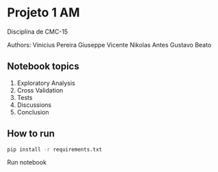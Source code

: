 # Projeto 1 AM

Disciplina de CMC-15

Authors:
Vinicius Pereira
Giuseppe Vicente
Nikolas Antes
Gustavo Beato

## Notebook topics
1. Exploratory Analysis
2. Cross Validation
3. Tests
4. Discussions
5. Conclusion

## How to run
```bash
pip install -r requirements.txt
```

Run notebook
